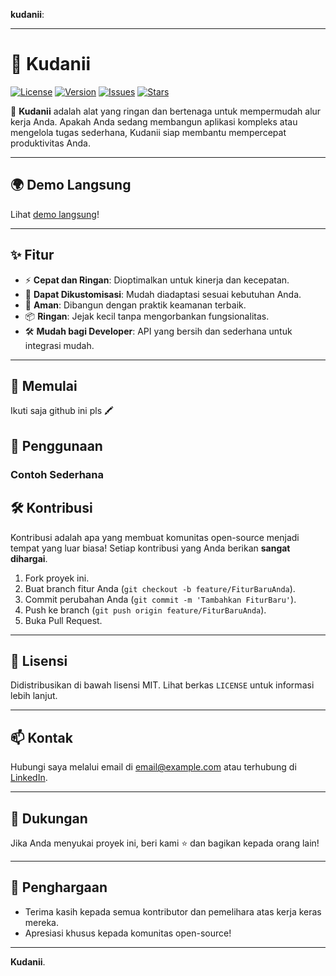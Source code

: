 **kudanii**:

---

# 🌟 Kudanii

[![License](https://img.shields.io/github/license/username/kudanii)](LICENSE)
[![Version](https://img.shields.io/badge/version-1.0-blue)](https://github.com/username/kudanii)
[![Issues](https://img.shields.io/github/issues/username/kudanii)](https://github.com/username/kudanii/issues)
[![Stars](https://img.shields.io/github/stars/username/kudanii)](https://github.com/username/kudanii/stargazers)

🚀 **Kudanii** adalah alat yang ringan dan bertenaga untuk mempermudah alur kerja Anda. Apakah Anda sedang membangun aplikasi kompleks atau mengelola tugas sederhana, Kudanii siap membantu mempercepat produktivitas Anda.

---

## 🌍 Demo Langsung

Lihat [demo langsung](https://your-demo-link.com)!

---

## ✨ Fitur

- ⚡ **Cepat dan Ringan**: Dioptimalkan untuk kinerja dan kecepatan.
- 🎨 **Dapat Dikustomisasi**: Mudah diadaptasi sesuai kebutuhan Anda.
- 🔐 **Aman**: Dibangun dengan praktik keamanan terbaik.
- 📦 **Ringan**: Jejak kecil tanpa mengorbankan fungsionalitas.
- 🛠️ **Mudah bagi Developer**: API yang bersih dan sederhana untuk integrasi mudah.

---

## 🚀 Memulai

Ikuti saja github ini pls 🖍️

## 📖 Penggunaan

### Contoh Sederhana

## 🛠️ Kontribusi

Kontribusi adalah apa yang membuat komunitas open-source menjadi tempat yang luar biasa! Setiap kontribusi yang Anda berikan **sangat dihargai**.

1. Fork proyek ini.
2. Buat branch fitur Anda (`git checkout -b feature/FiturBaruAnda`).
3. Commit perubahan Anda (`git commit -m 'Tambahkan FiturBaru'`).
4. Push ke branch (`git push origin feature/FiturBaruAnda`).
5. Buka Pull Request.

---

## 📝 Lisensi

Didistribusikan di bawah lisensi MIT. Lihat berkas `LICENSE` untuk informasi lebih lanjut.

---

## 📫 Kontak

Hubungi saya melalui email di [email@example.com](mailto:email@example.com) atau terhubung di [LinkedIn](https://www.linkedin.com/in/your-linkedin-profile).

---

## 🌟 Dukungan

Jika Anda menyukai proyek ini, beri kami ⭐️ dan bagikan kepada orang lain!

---

## 🎉 Penghargaan

- Terima kasih kepada semua kontributor dan pemelihara atas kerja keras mereka.
- Apresiasi khusus kepada komunitas open-source!

---

**Kudanii**. 
